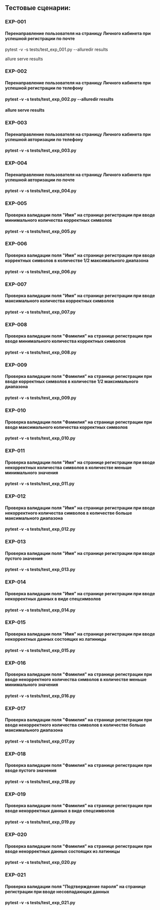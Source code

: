 ## Тестовые сценарии:

### EXP-001	
#### Перенаправление пользователя на страницу Личного кабинета при успешной регистрации по почте
pytest -v -s tests/test_exp_001.py --alluredir results

allure serve results
### EXP-002	
#### Перенаправление пользователя на страницу Личного кабинета при успешной регистрации по телефону
#### pytest -v -s tests/test_exp_002.py --alluredir results
#### allure serve results

### EXP-003	
#### Перенаправление пользователя на страницу Личного кабинета при успешной авторизации по телефону
#### pytest -v -s tests/test_exp_003.py 

### EXP-004	
#### Перенаправление пользователя на страницу Личного кабинета при успешной авторизации по почте
#### pytest -v -s tests/test_exp_004.py

### EXP-005	
#### Проверка валидации поля "Имя" на странице регистрации при вводе минимального количества корректных символов
#### pytest -v -s tests/test_exp_005.py

### EXP-006	
#### Проверка валидации поля "Имя" на странице регистрации при вводе корректных символов в количестве 1/2 максимального диапазона
#### pytest -v -s tests/test_exp_006.py

### EXP-007	
#### Проверка валидации поля "Имя" на странице регистрации при вводе максимального количества корректных символов 
#### pytest -v -s tests/test_exp_007.py

### EXP-008	
#### Проверка валидации поля "Фамилия" на странице регистрации при вводе минимального количества корректных символов
#### pytest -v -s tests/test_exp_008.py

### EXP-009
#### Проверка валидации поля "Фамилия" на странице регистрации при вводе корректных символов в количестве 1/2 максимального диапазона
#### pytest -v -s tests/test_exp_009.py

### EXP-010	
#### Проверка валидации поля "Фамилия" на странице регистрации при вводе максимального количества корректных символов 
#### pytest -v -s tests/test_exp_010.py

### EXP-011	
#### Проверка валидации поля "Имя" на странице регистрации при вводе некорректных количества символов в количестве меньше минимального значения
#### pytest -v -s tests/test_exp_011.py

### EXP-012	
#### Проверка валидации поля "Имя" на странице регистрации при вводе некорректного количества символов в количестве больше максимального диапазона
#### pytest -v -s tests/test_exp_012.py

### EXP-013	
#### Проверка валидации поля "Имя" на странице регистрации при вводе пустого значения
#### pytest -v -s tests/test_exp_013.py

### EXP-014	
#### Проверка валидации поля "Имя" на странице регистрации при вводе некорректных данных в виде спецсимволов
#### pytest -v -s tests/test_exp_014.py

### EXP-015	
#### Проверка валидации поля "Имя" на странице регистрации при вводе некорректных данных состоящих из латиницы
#### pytest -v -s tests/test_exp_015.py

### EXP-016	
#### Проверка валидации поля "Фамилия" на странице регистрации при вводе некорректного количества символов в количестве меньше минимального значения
#### pytest -v -s tests/test_exp_016.py

### EXP-017	
#### Проверка валидации поля "Фамилия" на странице регистрации при вводе некорректного количества символов в количестве больше максимального диапазона
#### pytest -v -s tests/test_exp_017.py

### EXP-018	
#### Проверка валидации поля "Фамилия" на странице регистрации при вводе пустого значения
#### pytest -v -s tests/test_exp_018.py

### EXP-019	
#### Проверка валидации поля "Фамилия" на странице регистрации при вводе некорректных данных в виде спецсимволов
#### pytest -v -s tests/test_exp_019.py

### EXP-020
#### Проверка валидации поля "Фамилия" на странице регистрации при вводе некорректных данных состоящих из латиницы
#### pytest -v -s tests/test_exp_020.py

### EXP-021
#### Проверка валидации поля "Подтверждение пароля" на странице регистрации при вводе несовпадающих данных
#### pytest -v -s tests/test_exp_021.py
